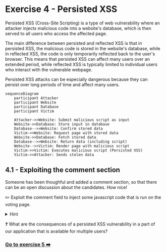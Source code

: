 # Exercise 4 - Persisted XSS

Persisted XSS (Cross-Site Scripting) is a type of web vulnerability where an attacker injects malicious code into a website's database, which is then served to all users who access the affected page.

The main difference between persisted and reflected XSS is that in persisted XSS, the malicious code is stored in the website's database, while in reflected XSS, the code is only temporarily reflected back to the user's browser. This means that persisted XSS can affect many users over an extended period, while reflected XSS is typically limited to individual users who interact with the vulnerable webpage.

Persisted XSS attacks can be especially dangerous because they can persist over long periods of time and affect many users.

```mermaid
sequenceDiagram
    participant Attacker
    participant Website
    participant Database
    participant Victim

    Attacker->>Website: Submit malicious script as input
    Website->>Database: Store input in database
    Database-->>Website: Confirm stored data
    Victim->>Website: Request page with stored data
    Website->>Database: Fetch stored data
    Database-->>Website: Return data (including script)
    Website-->>Victim: Render page with malicious script
    Victim->>Victim: Executes malicious script (Persisted XSS)
    Victim->>Attacker: Sends stolen data
```

## 4.1 - Exploiting the comment section

Someone has been thoughful and added a comment section, so that there can be an open discussion about the candidates. How nice!

:pencil2: Exploit the comment field to inject some javascript code that is run on the voting page.

<details>
  <summary>Hint</summary>

  Try using the following comment as a starting point:

  ```html
<script>alert("Hacked!")</script>
  ```

</details>

:question: What are the consequences of a persisted XSS vulnerability in a part of our application that is available for multiple users?

### [Go to exercise 5 :arrow_right:](../exercise-5/README.md)
